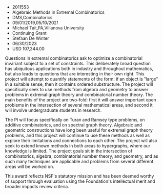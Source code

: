 
* 2011553
* Algebraic Methods in Extremal Combinatorics
* DMS,Combinatorics
* 09/01/2019,05/10/2021
* Michael Tait,PA,Villanova University
* Continuing Grant
* Stefaan De Winter
* 06/30/2023
* USD 107,344.00

Questions in extremal combinatorics ask to optimize a combinatorial invariant
subject to a set of constraints. This deliberately broad question has ubiquitous
applications both in industry and throughout mathematics, but also leads to
questions that are interesting in their own right. This project will attempt to
quantify statements of the form: if an object is "large" in a suitable sense,
then it contains ordered substructure. The project will specifically seek to use
methods from algebra and geometry to answer problems in extremal graph theory
and combinatorial number theory. The main benefits of the project are two-fold:
first it will answer important open problems in the intersection of several
mathematical areas, and second it will involve undergraduate students in
research.

The PI will focus specifically on Turan and Ramsey type problems, on additive
combinatorics, and on spectral graph theory. Algebraic and geometric
constructions have long been useful for extremal graph theory problems, and this
project will continue to use these methods as well as explore their limitations
and connections to each other. The project will also seek to extend known
methods in both areas to hypergraphs, where our knowledge is limited. The
project goals sit in the intersection of combinatorics, algebra, combinatorial
number theory, and geometry, and as such many techniques are applicable and
problems from several different areas will be worked on.

This award reflects NSF's statutory mission and has been deemed worthy of
support through evaluation using the Foundation's intellectual merit and broader
impacts review criteria.
